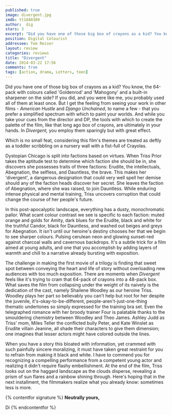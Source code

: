 ```yaml
---
published: true
image: divergent.jpg
imdb: tt1840309
author:  dig
stars: 3
excerpt: "Did you have one of those big box of crayons as a kid? You know, the 64-pack with colours called Goldenrod and Mahogony and a built-in sharpener on the side?"
position: Digital Colourist
addressee: Tom Reiser
layout: review
categories: reviews
title: "Divergent"
date: 2014-03-22 17:56
comments: true
tags: [action, drama, Letters, teen]
---
```

Did you have one of those big box of crayons as a kid? You know, the 64-pack with colours called 'Goldenrod' and 'Mahogony' and a built-in sharpener on the side? If you did, and you were like me, you probably used all of them at least once. But I get the feeling from seeing your work in other films - _American Hustle_ and _Django Unchained_, to name a few - that you prefer a simplified spectrum with which to paint your worlds. And while you take your cues from the director and DP, the tools with which to create the palette of the film, like that long ago box of crayons, are ultimately in your hands. In _Divergent,_ you employ them sparingly but with great effect.

Which is no small feat, considering this film's themes are treated as deftly as a toddler scribbling on a nursery wall with a fist-full of Crayolas.

Dystopian Chicago is split into factions based on virtues. When Triss Prior takes the aptitude test to determine which faction she should be in, she discovers she possesses traits of three factions: Erudite, the intellectuals, Abegnation, the selfless, and Dauntless, the brave. This makes her 'divergent', a dangerous designation that could very well spell her demise should any of the faction heads discover her secret. She leaves the faction of Abegnation, where she was raised, to join Dauntless. While enduring intense physical and mental training, Triss uncovers corruption that could change the course of her people's future.

In this post-apocalyptic landscape, everything has a dusty, monochromatic pallor. What scant colour contrast we see is specific to each faction: muted orange and golds for Amity, dark blues for the Erudite, black and white for the truthful Candor, black for Dauntless, and washed out beiges and greys for Abegnation. It isn't until our heroine's destiny chooses her that we begin to see sharper colours. Pulsing cerulean neon and glowing sunset-red against charcoal walls and cavernous backdrops. It's a subtle trick for a film aimed at young adults, and one that you accomplish by adding layers of warmth and chill to a narrative already bursting with exposition. 

The challenge in making the first movie of a trilogy is finding that sweet spot between conveying the heart and life of story without overloading new audiences with too much exposition. There are moments when _Divergent_ feels like it's trying to cram that 64-pack of crayons into a 48-pack box. What saves the film from collapsing under the weight of its naivety is the dedication of the cast, namely Shailene Woodley as our heroine Triss. Woodley plays her part so believably you can't help but root for her despite the juvenile, it's-okay-to-be-different, people-aren't-just-one-thing thematic undertones so simply expressed for the training bra set. Even the telegraphed romance with her broody trainer Four is palatable thanks to the smouldering chemistry between Woodley and Theo James. Ashley Judd as Triss' mom, Miles Teller the conflicted bully Peter, and Kate Winslet as Erudite villain Jeanine, all shade their characters to give them dimension; one imagines that lesser actors might have colored outside the lines. 

When you have a story this bloated with information, yet crammed with such painfully sincere moralizing, it must have taken great restraint for you to refrain from making it black and white. I have to commend you for recognizing a compelling performance from a competent young actor and realizing it didn't require flashy embellishment. At the end of the film, Triss looks out on the haggard landscape as the clouds disperse, revealing a prism of sun flares and a rainbow shining through. Here's hoping that in the next installment, the filmmakers realize what you already know: sometimes less is more.

{% contentfor signature %}
**Neutrally yours,**

Di
{% endcontentfor %}